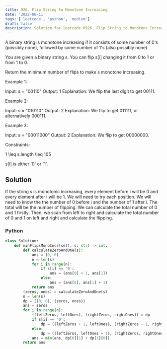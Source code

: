 ```yaml
---
title: 926. Flip String to Monotone Increasing
date: '2022-06-11'
tags: ['leetcode', 'python', 'medium']
draft: false
description: Solution for leetcode 0926. Flip String to Monotone Increasing
---
```


 
A binary string is monotone increasing if it consists of some number of 0's (possibly none), followed by some number of 1's (also possibly none).

You are given a binary string s. You can flip s[i] changing it from 0 to 1 or from 1 to 0.

Return the minimum number of flips to make s monotone increasing.

Example 1:

Input: s <TeX>=</TeX> "00110"
Output: 1
Explanation: We flip the last digit to get 00111.

Example 2:

Input: s <TeX>=</TeX> "010110"
Output: 2
Explanation: We flip to get 011111, or alternatively 000111.

Example 3:

Input: s <TeX>=</TeX> "00011000"
Output: 2
Explanation: We flip to get 00000000.

Constraints:

1 <TeX>\leq</TeX> s.length <TeX>\leq</TeX> 105

s[i] is either '0' or '1'.

## Solution
If the string s is monotonic increasing, every element before i will be 0 and every element after i will be 1. We will need to try each position. We will need to know the the number of 0 before i and the number of 1 after i. The total will be the number of flipping. We can calculate the total number of 0 and 1 firstly. Then, we scan from left to right and calculate the total number of 0 and 1 on left and right and calculate the flipping. 
### Python
```python
class Solution:
    def minFlipsMonoIncr(self, s: str) -> int:
        def calculateZeroAndOne(s):
            ans = (0, 0)
            n = len(s)
            for i in range(n):
                if s[i] == '0':
                    ans = (ans[0] + 1, ans[1])
                else:
                    ans = (ans[0], ans[1] + 1)
            return ans
        (zeros, ones) = calculateZeroAndOne(s)
        n = len(s)
        dp = ((0, 0), (zeros, ones))
        ans = zeros
        for i in range(n):
            ((leftZeros, leftOnes), (rightZeros, rightOnes)) = dp
            if s[i] == '0':
                dp = ((leftZeros + 1, leftOnes), (rightZeros - 1, rightOnes))
            else:
                dp = ((leftZeros, leftOnes + 1), (rightZeros, rightOnes - 1))
            ans = min(ans, dp[0][1] + dp[1][0])
        return ans
```
